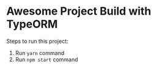 # Awesome Project Build with TypeORM

Steps to run this project:

1. Run `yarn` command
2. Run `npm start` command
